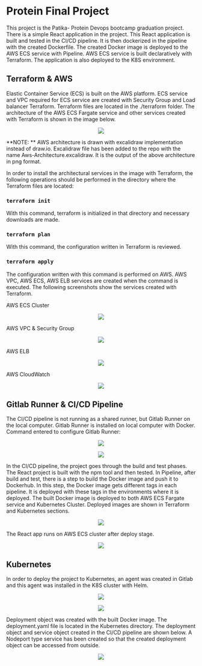 # Protein Final Project

This project is the Patika- Protein Devops bootcamp graduation project. There is a simple React application in the project. This React application is built and tested in the CI/CD pipeline. It is then dockerized in the pipeline with the created Dockerfile. The created Docker image is deployed to the AWS ECS service with Pipeline. AWS ECS service is built declaratively with Terraform. The application is also deployed to the K8S environment.

## Terraform & AWS 

Elastic Container Service (ECS) is built on the AWS platform. ECS service and VPC required for ECS service are created with Security Group and Load balancer Terraform. Terraform files are located in the ./terraform folder. The architecture of the AWS ECS Fargate service and other services created with Terraform is shown in the image below.

<p align="center">
<img src="./docs/img/architecture.png">
</p>

 **NOTE: ** AWS architecture is drawn with excalidraw implementation instead of draw.io. Excalidraw file has been added to the repo with the name Aws-Architecture.excalidraw. It is the output of the above architecture in png format.

In order to install the architectural services in the image with Terraform, the following operations should be performed in the directory where the Terraform files are located:

### `terraform init`

With this command, terraform is initialized in that directory and necessary downloads are made.

### `terraform plan`

With this command, the configuration written in Terraform is reviewed.


### `terraform apply`

The configuration written with this command is performed on AWS. AWS VPC, AWS ECS, AWS ELB services are created when the command is executed. The following screenshots show the services created with Terraform.

AWS ECS Cluster

<p align="center">
<img src="./docs/img/cluster-last.png">
</p>


AWS VPC & Security Group

<p align="center">
<img src="./docs/img/vpc.png">
</p>

AWS ELB

<p align="center">
<img src="./docs/img/load-balancer.png">
</p>

AWS CloudWatch

<p align="center">
<img src="./docs/img/cloudwatch.png">
</p>


## Gitlab Runner & CI/CD Pipeline

The CI/CD pipeline is not running as a shared runner, but Gitlab Runner on the local computer. Gitlab Runner is installed on local computer with Docker. Command entered to configure Gitlab Runner:

<p align="center">
<img src="./docs/img/runner-register-command.png">
</p>


<p align="center">
<img src="./docs/img/config.toml.png">
</p>

In the CI/CD pipeline, the project goes through the build and test phases. The React project is built with the npm tool and then tested. In Pipeline, after build and test, there is a step to build the Docker image and push it to Dockerhub. In this step, the Docker image gets different tags in each pipeline. It is deployed with these tags in the environments where it is deployed. The built Docker image is deployed to both AWS ECS Fargate service and Kubernetes Cluster. Deployed images are shown in Terraform and Kubernetes sections.

<p align="center">
<img src="./docs/img/gitlab-ci-pipeline.png">
</p>



The React app runs on AWS ECS cluster after deploy stage. 
<p align="center">
<img src="./docs/img/app.png">
</p>





## Kubernetes

In order to deploy the project to Kubernetes, an agent was created in Gitlab and this agent was installed in the K8S cluster with Helm.

<p align="center">
<img src="./docs/img/k8s-agent.png">
</p>

<p align="center">
<img src="./docs/img/gitlab-runner.png">
</p>

Deployment object was created with the built Docker image. The deployment.yaml file is located in the Kubernetes directory. The deployment object and service object created in the CI/CD pipeline are shown below. A Nodeport type service has been created so that the created deployment object can be accessed from outside.

<p align="center">
<img src="./docs/img/k8s-deployment.png">
</p>



